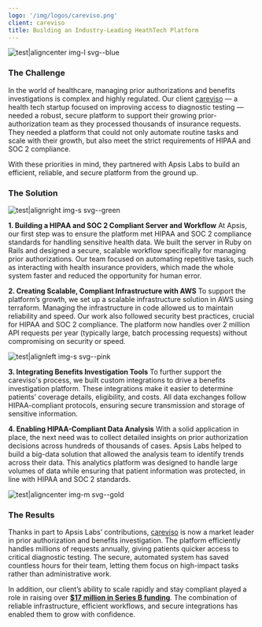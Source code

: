 ```yaml
---
logo: '/img/logos/careviso.png'
client: careviso
title: Building an Industry-Leading HeathTech Platform
---
```



![test|aligncenter img-l svg--blue](cases/careviso/solution.svg)

### The Challenge

In the world of healthcare, managing prior authorizations and benefits investigations is complex and highly regulated. Our client [careviso](https://www.careviso.com) — a health tech startup focused on improving access to diagnostic testing — needed a robust, secure platform to support their growing prior-authorization team as they processed thousands of insurance requests. They needed a platform that could not only automate routine tasks and scale with their growth, but also meet the strict requirements of HIPAA and SOC 2 compliance.

With these priorities in mind, they partnered with Apsis Labs to build an efficient, reliable, and secure platform from the ground up.


### The Solution

![test|alignright img-s svg--green](cases/careviso/checkshield.svg)

**1\. Building a HIPAA and SOC 2 Compliant Server and Workflow** At Apsis, our first step was to ensure the platform met HIPAA and SOC 2 compliance standards for handling sensitive health data. We built the server in Ruby on Rails and designed a secure, scalable workflow specifically for managing prior authorizations. Our team focused on automating repetitive tasks, such as interacting with health insurance providers, which made the whole system faster and reduced the opportunity for human error.


**2\. Creating Scalable, Compliant Infrastructure with AWS** To support the platform’s growth, we set up a scalable infrastructure solution in AWS using terraform. Managing the infrastructure in code allowed us to maintain reliability and speed. Our work also followed security best practices, crucial for HIPAA and SOC 2 compliance. The platform now handles over 2 million API requests per year (typically large, batch processing requests) without compromising on security or speed.

![test|alignleft img-s svg--pink](cases/careviso/health.svg)

**3\. Integrating Benefits Investigation Tools** To further support the careviso's process, we built custom integrations to drive a benefits investigation platform. These integrations make it easier to determine patients’ coverage details, eligibility, and costs. All data exchanges follow HIPAA-compliant protocols, ensuring secure transmission and storage of sensitive information.


**4\. Enabling HIPAA-Compliant Data Analysis** With a solid application in place, the next need was to collect detailed insights on prior authorization decisions across hundreds of thousands of cases. Apsis Labs helped to build a big-data solution that allowed the analysis team to identify trends across their data. This analytics platform was designed to handle large volumes of data while ensuring that patient information was protected, in line with HIPAA and SOC 2 standards.

![test|aligncenter img-m svg--gold](cases/careviso/challenge.svg)

### The Results

Thanks in part to Apsis Labs’ contributions, [careviso](https://www.careviso.com) is now a market leader in prior authorization and benefits investigation. The platform efficiently handles millions of requests annually, giving patients quicker access to critical diagnostic testing. The secure, automated system has saved countless hours for their team, letting them focus on high-impact tasks rather than administrative work.

In addition, our client’s ability to scale rapidly and stay compliant played a role in raising over [**$17 million in Series B funding**](https://www.careviso.com/news-events/careviso-raises-over-17-million-in-series-b-funding-to-enhance-transparency-and-access-for-diagnostic-testing). The combination of reliable infrastructure, efficient workflows, and secure integrations has enabled them to grow with confidence.
